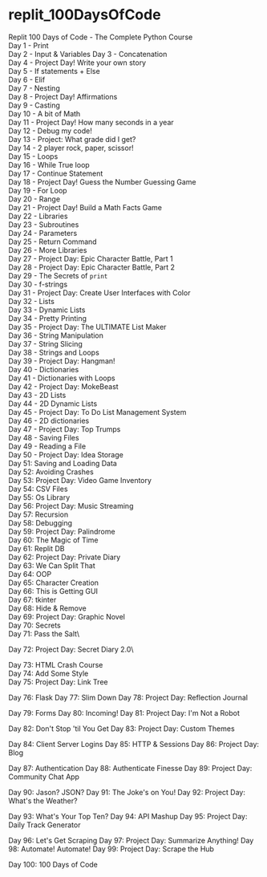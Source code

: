 # replit_100DaysOfCode
Replit 100 Days of Code - The Complete Python Course\
Day 1 - Print\
Day 2 - Input & Variables
Day 3 - Concatenation\
Day 4 - Project Day! Write your own story\
Day 5 - If statements + Else\
Day 6 - Elif\
Day 7 - Nesting\
Day 8 - Project Day! Affirmations\
Day 9 - Casting\
Day 10 - A bit of Math\
Day 11 - Project Day! How many seconds in a year\
Day 12 - Debug my code!\
Day 13 - Project: What grade did I get?\
Day 14 - 2 player rock, paper, scissor!\
Day 15 - Loops\
Day 16 - While True loop\
Day 17 - Continue Statement\
Day 18 - Project Day! Guess the Number Guessing Game\
Day 19 - For Loop\
Day 20 - Range\
Day 21 - Project Day! Build a Math Facts Game\
Day 22 - Libraries\
Day 23 - Subroutines\
Day 24 - Parameters\
Day 25 - Return Command\
Day 26 - More Libraries\
Day 27 - Project Day: Epic Character Battle, Part 1\
Day 28 - Project Day: Epic Character Battle, Part 2\
Day 29 - The Secrets of `print`\
Day 30 - f-strings\
Day 31 - Project Day: Create User Interfaces with Color\
Day 32 - Lists\
Day 33 - Dynamic Lists\
Day 34 - Pretty Printing\
Day 35 - Project Day: The ULTIMATE List Maker\
Day 36 - String Manipulation\
Day 37 - String Slicing\
Day 38 - Strings and Loops\
Day 39 - Project Day: Hangman!\
Day 40 - Dictionaries\
Day 41 - Dictionaries with Loops\
Day 42 - Project Day: MokeBeast\
Day 43 - 2D Lists\
Day 44 - 2D Dynamic Lists\
Day 45 - Project Day: To Do List Management System\
Day 46 - 2D dictionaries\
Day 47 - Project Day: Top Trumps\
Day 48 - Saving Files\
Day 49 - Reading a File\
Day 50 - Project Day: Idea Storage\
Day 51: Saving and Loading Data\
Day 52: Avoiding Crashes\
Day 53: Project Day: Video Game Inventory\
Day 54: CSV Files\
Day 55: Os Library\
Day 56: Project Day: Music Streaming\
Day 57: Recursion\
Day 58: Debugging\
Day 59: Project Day: Palindrome\
Day 60: The Magic of Time\
Day 61: Replit DB\
Day 62: Project Day: Private Diary\
Day 63: We Can Split That\
Day 64: OOP\
Day 65: Character Creation\
Day 66: This is Getting GUI\
Day 67: tkinter\
Day 68: Hide & Remove\
Day 69: Project Day: Graphic Novel\
Day 70: Secrets\
Day 71: Pass the Salt\

Day 72: Project Day: Secret Diary 2.0\

Day 73: HTML Crash Course\
Day 74: Add Some Style\
Day 75: Project Day: Link Tree

Day 76: Flask
Day 77: Slim Down
Day 78: Project Day: Reflection Journal

Day 79: Forms
Day 80: Incoming!
Day 81: Project Day: I'm Not a Robot

Day 82: Don't Stop 'til You Get
Day 83: Project Day: Custom Themes

Day 84: Client Server Logins
Day 85: HTTP & Sessions
Day 86: Project Day: Blog

Day 87: Authentication
Day 88: Authenticate Finesse
Day 89: Project Day: Community Chat App

Day 90: Jason? JSON?
Day 91: The Joke's on You!
Day 92: Project Day: What's the Weather?

Day 93: What's Your Top Ten?
Day 94: API Mashup
Day 95: Project Day: Daily Track Generator

Day 96: Let's Get Scraping
Day 97: Project Day: Summarize Anything!
Day 98: Automate! Automate!
Day 99: Project Day: Scrape the Hub

Day 100: 100 Days of Code